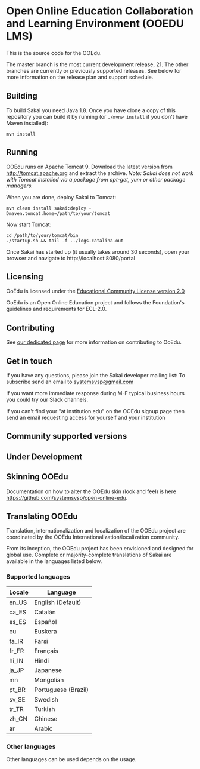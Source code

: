 # Open Online Education Collaboration and Learning Environment (OOEDU LMS)

This is the source code for the OOEdu.

The master branch is the most current development release, 21.
The other branches are currently or previously supported releases. See below for more information on the release plan and support schedule.

## Building

To build Sakai you need Java 1.8. Once you have clone a copy of this repository you can
build it by running (or `./mvnw install` if you don't have Maven installed):
```
mvn install
```

## Running

OOEdu runs on Apache Tomcat 9. Download the latest version from http://tomcat.apache.org and extract the archive.
*Note: Sakai does not work with Tomcat installed via a package from apt-get, yum or other package managers.*

When you are done, deploy Sakai to Tomcat:
```
mvn clean install sakai:deploy -Dmaven.tomcat.home=/path/to/your/tomcat
```

Now start Tomcat:
```
cd /path/to/your/tomcat/bin
./startup.sh && tail -f ../logs.catalina.out
```

Once Sakai has started up (it usually takes around 30 seconds), open your browser and navigate to http://localhost:8080/portal

## Licensing

OoEdu is licensed under the [Educational Community License version 2.0](http://opensource.org/licenses/ECL-2.0) 

OoEdu is an Open Online Education project and follows the Foundation's guidelines and requirements for ECL-2.0.

## Contributing

See [our dedicated page](CONTRIBUTING.md) for more information on contributing to OoEdu.

## Get in touch
If you have any questions, please join the Sakai developer mailing list: To subscribe send an email to systemsvsp@gmail.com

If you want more immediate response during M-F typical business hours you could try our Slack channels.

If you can't find your  "at institution.edu" on the OOEdu signup page then send an email requesting access for yourself and your institution 

## Community supported versions

## Under Development

## Skinning OOEdu
Documentation on how to alter the OOEdu skin (look and feel) is here https://github.com/systemsvsp/open-online-edu.

## Translating OOEdu

Translation, internationalization and localization of the OOEdu project are coordinated by the OOEdu Internationalization/localization community. 

From its inception, the OOEdu project has been envisioned and designed for global use. Complete or majority-complete translations of Sakai are available in the languages listed below. 

### Supported languages
| Locale | Language|
| ------ | ------ |
| en_US | English (Default) |
| ca_ES | Catalán |
| es_ES | Español |
| eu | Euskera |
| fa_IR | Farsi |
| fr_FR | Français |
| hi_IN | Hindi |
| ja_JP | Japanese |
| mn | Mongolian |
| pt_BR | Portuguese (Brazil) |
| sv_SE | Swedish |
| tr_TR | Turkish |
| zh_CN | Chinese |
| ar | Arabic |

### Other languages

Other languages can be used depends on the usage.

